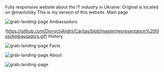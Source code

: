 Fully responsive website about the IT industry in Ukraine.
Original is located on @maxlutsky
This is my version of this website.
Main page

![grab-landing-page](https://github.com/DivnychAndrii/Caritas/blob/master/representation%20files/Main.gif)
Ambassadors

!https://github.com/DivnychAndrii/Caritas/blob/master/representation%20files/Ambassadors.gif)
History

![grab-landing-page](https://github.com/DivnychAndrii/Caritas/blob/master/representation%20files/History.gif)
Facts

![grab-landing-page](https://github.com/DivnychAndrii/Caritas/blob/master/representation%20files/Facts.gif)
About

![grab-landing-page](https://github.com/DivnychAndrii/Caritas/blob/master/representation%20files/About.gif)
